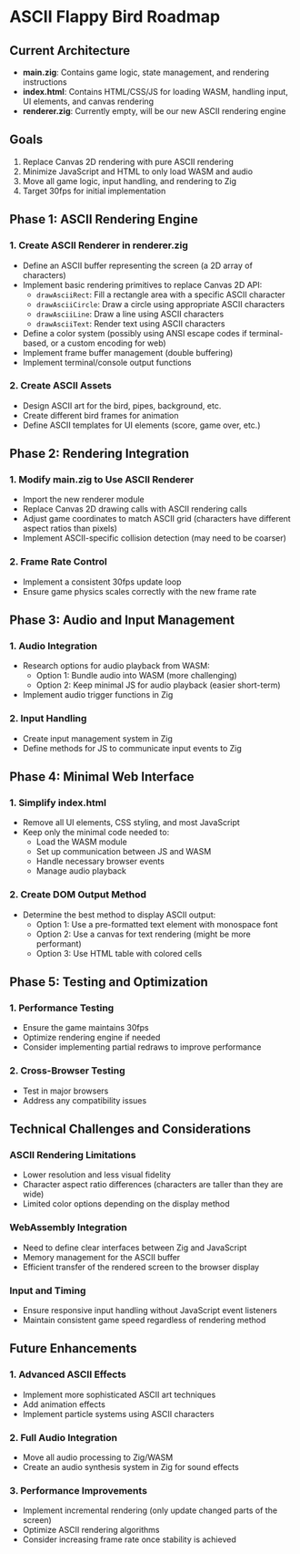 # ASCII Flappy Bird Roadmap

## Current Architecture

- **main.zig**: Contains game logic, state management, and rendering instructions
- **index.html**: Contains HTML/CSS/JS for loading WASM, handling input, UI elements, and canvas rendering
- **renderer.zig**: Currently empty, will be our new ASCII rendering engine

## Goals

1. Replace Canvas 2D rendering with pure ASCII rendering
2. Minimize JavaScript and HTML to only load WASM and audio
3. Move all game logic, input handling, and rendering to Zig
4. Target 30fps for initial implementation

## Phase 1: ASCII Rendering Engine

### 1. Create ASCII Renderer in renderer.zig
- Define an ASCII buffer representing the screen (a 2D array of characters)
- Implement basic rendering primitives to replace Canvas 2D API:
  - `drawAsciiRect`: Fill a rectangle area with a specific ASCII character
  - `drawAsciiCircle`: Draw a circle using appropriate ASCII characters
  - `drawAsciiLine`: Draw a line using ASCII characters
  - `drawAsciiText`: Render text using ASCII characters
- Define a color system (possibly using ANSI escape codes if terminal-based, or a custom encoding for web)
- Implement frame buffer management (double buffering)
- Implement terminal/console output functions

### 2. Create ASCII Assets
- Design ASCII art for the bird, pipes, background, etc.
- Create different bird frames for animation
- Define ASCII templates for UI elements (score, game over, etc.)

## Phase 2: Rendering Integration

### 1. Modify main.zig to Use ASCII Renderer
- Import the new renderer module
- Replace Canvas 2D drawing calls with ASCII rendering calls
- Adjust game coordinates to match ASCII grid (characters have different aspect ratios than pixels)
- Implement ASCII-specific collision detection (may need to be coarser)

### 2. Frame Rate Control
- Implement a consistent 30fps update loop
- Ensure game physics scales correctly with the new frame rate

## Phase 3: Audio and Input Management

### 1. Audio Integration
- Research options for audio playback from WASM:
  - Option 1: Bundle audio into WASM (more challenging)
  - Option 2: Keep minimal JS for audio playback (easier short-term)
- Implement audio trigger functions in Zig

### 2. Input Handling
- Create input management system in Zig
- Define methods for JS to communicate input events to Zig

## Phase 4: Minimal Web Interface

### 1. Simplify index.html
- Remove all UI elements, CSS styling, and most JavaScript
- Keep only the minimal code needed to:
  - Load the WASM module
  - Set up communication between JS and WASM
  - Handle necessary browser events
  - Manage audio playback

### 2. Create DOM Output Method
- Determine the best method to display ASCII output:
  - Option 1: Use a pre-formatted text element with monospace font
  - Option 2: Use a canvas for text rendering (might be more performant)
  - Option 3: Use HTML table with colored cells

## Phase 5: Testing and Optimization

### 1. Performance Testing
- Ensure the game maintains 30fps
- Optimize rendering engine if needed
- Consider implementing partial redraws to improve performance

### 2. Cross-Browser Testing
- Test in major browsers
- Address any compatibility issues

## Technical Challenges and Considerations

### ASCII Rendering Limitations
- Lower resolution and less visual fidelity
- Character aspect ratio differences (characters are taller than they are wide)
- Limited color options depending on the display method

### WebAssembly Integration
- Need to define clear interfaces between Zig and JavaScript
- Memory management for the ASCII buffer
- Efficient transfer of the rendered screen to the browser display

### Input and Timing
- Ensure responsive input handling without JavaScript event listeners
- Maintain consistent game speed regardless of rendering method

## Future Enhancements

### 1. Advanced ASCII Effects
- Implement more sophisticated ASCII art techniques
- Add animation effects
- Implement particle systems using ASCII characters

### 2. Full Audio Integration
- Move all audio processing to Zig/WASM
- Create an audio synthesis system in Zig for sound effects

### 3. Performance Improvements
- Implement incremental rendering (only update changed parts of the screen)
- Optimize ASCII rendering algorithms
- Consider increasing frame rate once stability is achieved 